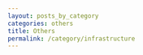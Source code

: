 ```yaml
---
layout: posts_by_category
categories: others
title: Others
permalink: /category/infrastructure
---
```

